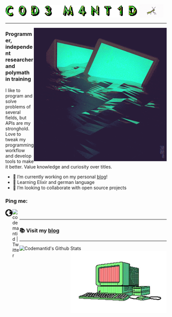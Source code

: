 <img src='https://github.com/codemantid/codemantid/raw/main/assets/gifs/codemantid.gif' width='415"'> <img src='https://raw.githubusercontent.com/codemantid/codemantid/main/assets/gifs/mantis.gif' width='75px'>

---


<img align='right' src='https://raw.githubusercontent.com/codemantid/codemantid/main/assets/gifs/readme.gif' width='415"'>

### Programmer, independent researcher and polymath in training
I like to program and solve problems of several fields, but APIs are my stronghold.
Love to tweak my programming workflow and develop tools to make it better.
Value knowledge and curiosity over titles. 

- 🔭 I’m currently working on my personal [blog](https://codemantid.com)!
- 🌱 Learning Elixir and german language
- 👯 I’m looking to collaborate with open source projects

### Ping me:

[<img align="left" alt="codemantid.com" width="22px" src="https://raw.githubusercontent.com/iconic/open-iconic/master/svg/globe.svg" />][website]
[<img align="left" alt="codemantid | Twitter" width="22px" src="https://cdn.jsdelivr.net/npm/simple-icons@v3/icons/twitter.svg" />][twitter]

<br />

---

### 📚 Visit my [blog](https://codemantid.com) 

---

<img align="left" alt="Codemantid's Github Stats" src="https://github-readme-stats.vercel.app/api?username=codemantid&show_icons=true&hide_border=true&theme=merko" />

<img align='right' src='https://raw.githubusercontent.com/codemantid/codemantid/main/assets/images/pixel_art_computer.jpeg' width='300'>


[website]: https://codemantid.com
[twitter]: https://twitter.com/codemantid




